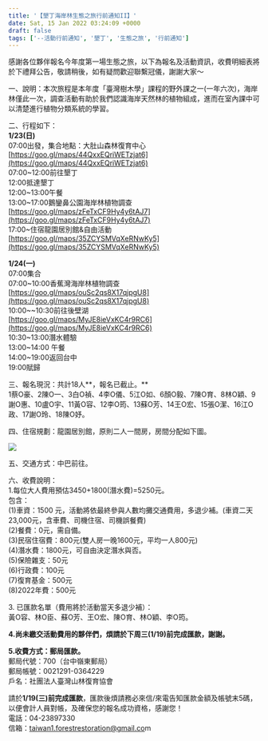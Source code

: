 ```yaml
---
title: '【墾丁海岸林生態之旅行前通知II】'
date: Sat, 15 Jan 2022 03:24:09 +0000
draft: false
tags: ['--活動行前通知', '墾丁', '生態之旅', '行前通知']
---
```


感謝各位夥伴報名今年度第一場生態之旅，以下為報名及活動資訊，收費明細表將於下禮拜公告，敬請稍後，如有疑問歡迎聯繫冠儀，謝謝大家～  
  
一、說明：本次旅程是本年度「臺灣樹木學」課程的野外課之一(一年六次)，海岸林僅此一次，調查活動有助於我們認識海岸天然林的植物組成，進而在室內課中可以清楚進行植物分類系統的學習。

二、行程如下：  
**1/23(日)**  
07:00出發，集合地點：大肚山森林復育中心  
[https://goo.gl/maps/44QxxEQriWETzjat6](https://goo.gl/maps/44QxxEQriWETzjat6)  
07:00~12:00前往墾丁  
12:00抵達墾丁  
12:00~13:00午餐  
13:00~17:00鵝鑾鼻公園海岸林植物調查  
[https://goo.gl/maps/zFeTxCF9Hy4y6tAJ7](https://goo.gl/maps/zFeTxCF9Hy4y6tAJ7)  
17:00~住宿龍園居別館&自由活動  
[https://goo.gl/maps/35ZCYSMVqXeRNwKy5](https://goo.gl/maps/35ZCYSMVqXeRNwKy5)

**1/24(一)**  
07:00集合  
07:00~10:00香蕉灣海岸林植物調查  
[https://goo.gl/maps/ouSc2qs8X17qjpgU8](https://goo.gl/maps/ouSc2qs8X17qjpgU8)  
10:00~~10:30前往後壁湖  
[https://goo.gl/maps/MyJE8ieVxKC4r9RC6](https://goo.gl/maps/MyJE8ieVxKC4r9RC6)  
10:30~13:00潛水體驗  
13:00~14:00 午餐  
14:00~19:00返回台中  
19:00賦歸

三、報名現況：共計18人**，報名已截止。**  
1蔡O豪、2陳O一、3白O禎、4李O儀、5江O如、6顏O毅、7陳O育、8林O穎、9謝O惠、10盧O宇、11黃O容、12李O筠、13蘇O芳、14王O宏、15張O潔、16江O政、17謝O玲、18陳O妤。

四、住宿規劃：龍園居別館，原則二人一間房，房間分配如下圖。

![](https://www.reforestation.tw/wp-content/uploads/2022/01/龍園居，住宿安排-1.jpg)

  
五、交通方式：中巴前往。

六、收費說明：  
1.每位大人費用預估3450+1800(潛水費)=5250元。  
包含：  
(1)車資：1500 元，活動將依最終參與人數均攤交通費用，多退少補。(車資二天23,000元，含車費、司機住宿、司機誤餐費)  
(2)餐費：0元，需自備。  
(3)民宿住宿費：800元(雙人房一晚1600元，平均一人800元)  
(4)潛水費：1800元，可自由決定潛水與否。  
(5)保險雜支：50元  
(6)行政費：100元  
(7)復育基金：500元  
(8)2022年費：500元  
  
3\. 已匯款名單（費用將於活動當天多退少補）：  
黃O容、林O臣、蘇O芳、王O宏、陳O育、林O穎、李O筠。

**4.尚未繳交活動費用的夥伴們，煩請於下周三(1/19)前完成匯款，謝謝。**

**5.收費方式：郵局匯款。**  
郵局代號：700（台中嶺東郵局）  
郵局帳號：0021291-0364229  
戶名：社團法人臺灣山林復育協會  
  
請於**1/19(三)前完成匯款**，匯款後煩請務必來信/來電告知匯款金額及帳號末5碼，以便會計人員對帳，及確保您的報名成功資格，感謝您！  
電話：04-23897330  
信箱：[taiwan1.forestrestoration@gmail.co](mailto:taiwan1.forestrestoration@gmail.com)m